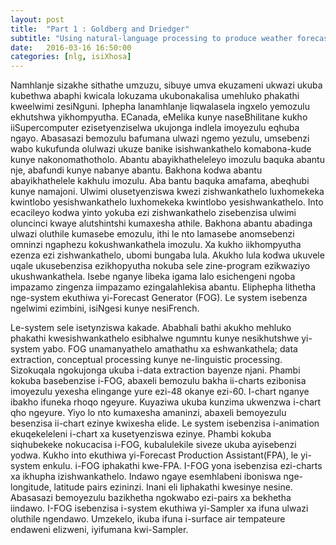 ```yaml
---
layout: post
title:  "Part 1 : Goldberg and Driedger"
subtitle: "Using natural-language processing to produce weather forecasts by E. Goldberg and N. Driedger"
date:   2016-03-16 16:50:00
categories: [nlg, isiXhosa]
---
```


Namhlanje sizakhe sithathe umzuzu, sibuye umva ekuzameni ukwazi ukuba kubethwa abaphi kwicala lokuzama ukubonakalisa umehluko phakathi kweelwimi zesiNguni. Iphepha lanamhlanje liqwalasela ingxelo yemozulu ekhutshwa yikhompyutha. ECanada, eMelika kunye naseBhilitane kukho iiSupercomputer ezisetyenziselwa ukujonga indlela imoyezulu eqhuba ngayo. Abasasazi bemozulu bafumana ulwazi ngemo yezulu, umsebenzi wabo kukufunda olulwazi ukuze banike isishwankathelo komabona-kude kunye nakonomathotholo. Abantu abayikhatheleleyo imozulu baquka abantu nje, abafundi kunye nabanye abantu. Bakhona kodwa abantu abayikhathelele kakhulu imozulu. Aba bantu baquka amafama, abeqhubi kunye namajoni. Ulwimi olusetyenziswa kwezi zishwankathelo luxhomekeka kwintlobo yesishwankathelo luxhomekeka kwintlobo yesishwankathelo. Into ecacileyo kodwa yinto yokuba ezi zishwankathelo zisebenzisa ulwimi oluncinci kwaye alutshintshi kumaxesha athile. Bakhona abantu abadinga ulwazi oluthile kumasebe emozulu, ithi le nto lamasebe anomsebenzi omninzi ngaphezu kokushwankathela imozulu. Xa kukho iikhompyutha ezenza ezi zishwankathelo, ubomi bungaba lula. Akukho lula kodwa ukuvele uqale ukusebenzisa ezikhopyutha nokuba sele zine-program ezikwaziyo ukushwankathela. Isebe nganye libeka igama lalo esichengeni ngoba impazamo zingenza iimpazamo ezingalahlekisa abantu. Eliphepha lithetha nge-system ekuthiwa yi-Forecast Generator (FOG). Le system isebenza ngelwimi ezimbini, isiNgesi kunye nesiFrench.

Le-system sele isetynziswa kakade. Ababhali bathi akukho mehluko phakathi kwesishwankathelo esibhalwe ngumntu kunye nesikhutshwe yi-system yabo. FOG unamanyathelo amathathu xa eshwankathela; data extraction, conceptual processing kunye ne-linguistic processing. Sizokuqala ngokujonga ukuba i-data extraction bayenze njani. Phambi kokuba basebenzise i-FOG, abaxeli bemozulu bakha ii-charts ezibonisa imoyezulu yexesha elingange yure ezi-48 okanye ezi-60. I-chart nganye ibakho ifuneka rhoqo ngeyure. Kuyaziwa ukuba kunzima ukwenzwa i-chart qho ngeyure. Yiyo lo nto kumaxesha amaninzi, abaxeli bemoyezulu besenzisa ii-chart ezinye kwixesha elide. Le system isebenzisa i-animation ekuqekeleleni i-chart xa kusetyenziswa ezinye. Phambi kokuba siqhubekeke nokucacisa i-FOG, kubalulekile siveze ukuba ayisebenzi yodwa. Kukho into ekuthiwa yi-Forecast Production Assistant(FPA), le yi-system enkulu. i-FOG iphakathi kwe-FPA. I-FOG yona isebenzisa ezi-charts xa ikhupha izishwankathelo. Indawo ngaye esemhlabeni iboniswa nge-longitude, latitude pairs ezininzi. Inani eli liphakathi kwesinye nesine. Abasasazi bemoyezulu bazikhetha ngokwabo ezi-pairs xa bekhetha iindawo. I-FOG isebenzisa i-system ekuthiwa yi-Sampler xa ifuna ulwazi oluthile ngendawo. Umzekelo, ikuba ifuna i-surface air tempateure endaweni elizweni, iyifumana kwi-Sampler.